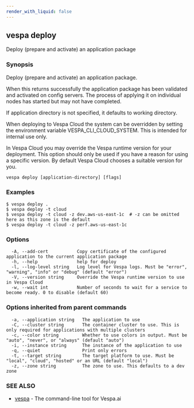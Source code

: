 ```yaml
---
render_with_liquid: false
---
```


## vespa deploy

Deploy (prepare and activate) an application package

### Synopsis

Deploy (prepare and activate) an application package.

When this returns successfully the application package has been validated
and activated on config servers. The process of applying it on individual nodes
has started but may not have completed.

If application directory is not specified, it defaults to working directory.

When deploying to Vespa Cloud the system can be overridden by setting the
environment variable VESPA_CLI_CLOUD_SYSTEM. This is intended for internal use
only.

In Vespa Cloud you may override the Vespa runtime version for your deployment.
This option should only be used if you have a reason for using a specific
version. By default Vespa Cloud chooses a suitable version for you.


```
vespa deploy [application-directory] [flags]
```

### Examples

```
$ vespa deploy .
$ vespa deploy -t cloud
$ vespa deploy -t cloud -z dev.aws-us-east-1c  # -z can be omitted here as this zone is the default
$ vespa deploy -t cloud -z perf.aws-us-east-1c
```

### Options

```
  -A, --add-cert           Copy certificate of the configured application to the current application package
  -h, --help               help for deploy
  -l, --log-level string   Log level for Vespa logs. Must be "error", "warning", "info" or "debug" (default "error")
  -V, --version string     Override the Vespa runtime version to use in Vespa Cloud
  -w, --wait int           Number of seconds to wait for a service to become ready. 0 to disable (default 60)
```

### Options inherited from parent commands

```
  -a, --application string   The application to use
  -C, --cluster string       The container cluster to use. This is only required for applications with multiple clusters
  -c, --color string         Whether to use colors in output. Must be "auto", "never", or "always" (default "auto")
  -i, --instance string      The instance of the application to use
  -q, --quiet                Print only errors
  -t, --target string        The target platform to use. Must be "local", "cloud", "hosted" or an URL (default "local")
  -z, --zone string          The zone to use. This defaults to a dev zone
```

### SEE ALSO

* [vespa](vespa.html)	 - The command-line tool for Vespa.ai

